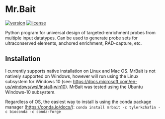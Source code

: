 # Mr.Bait 

[![version][version-badge]][CHANGELOG] [![license][license-badge]][LICENSE]

Python program for universal design of targeted-enrichment probes from multiple input datatypes. Can be used to generate probe sets for ultraconserved elements, anchored enrichment, RAD-capture, etc. 

## Installation
I currently supports native installation on Linux and Mac OS. MrBait is not natively supported on Windows, however will run using the Linux subsystem for Windows 10 (see: https://docs.microsoft.com/en-us/windows/wsl/install-win10). MrBait was tested using the Ubuntu Windows-10 subsystem. 


Regardless of OS, the easiest way to install is using the conda package manager (https://conda.io/docs/):
```conda install mrbait -c tylerkchafin -c bioconda -c conda-forge ```


[CHANGELOG]: ./CHANGELOG.md
[LICENSE]: ./LICENSE
[version-badge]: https://img.shields.io/badge/version-1.1.2-blue.svg
[license-badge]: 	https://img.shields.io/aur/license/yaourt.svg
